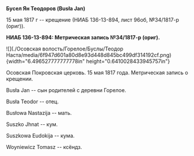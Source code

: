 **Бусел Ян Теодоров (Busła Jan)**

15 мая 1817 г -- крещение (НИАБ 136-13-894, лист 96об, №34/1817-р
(ориг)).

**НИАБ 136-13-894: Метрическая запись №34/1817-р (ориг).**

![](./Осовская волость/Горелое/Буслы/Теодор Наста/media/6f947d601a80d8e93d448d845bc499df314192cf.png){width="6.496527777777778in"
height="0.6410028433945757in"}

Осовская Покровская церковь. 15 мая 1817 года. Метрическая запись о
крещении.

Busła Jan -- сын родителей с деревни Горелое.

Busła Teodor -- отец.

Busłowa Nastazija -- мать.

Suszko Jhnat -- кум.

Suszkowa Eudokija -- кума.

Woyniewicz Tomasz -- ксёндз.
